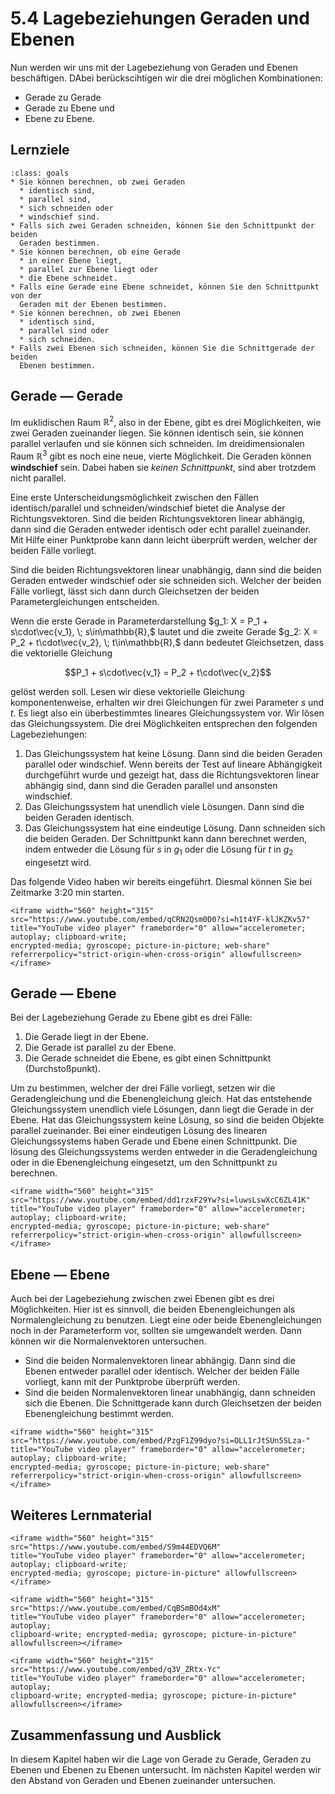 # 5.4 Lagebeziehungen Geraden und Ebenen

Nun werden wir uns mit der Lagebeziehung von Geraden und Ebenen beschäftigen.
DAbei berückscihtigen wir die drei möglichen Kombinationen:

* Gerade zu Gerade
* Gerade zu Ebene und
* Ebene zu Ebene.

## Lernziele

```{admonition} Lernziele
:class: goals
* Sie können berechnen, ob zwei Geraden
  * identisch sind,
  * parallel sind,
  * sich schneiden oder
  * windschief sind.
* Falls sich zwei Geraden schneiden, können Sie den Schnittpunkt der beiden
  Geraden bestimmen.
* Sie können berechnen, ob eine Gerade
  * in einer Ebene liegt,
  * parallel zur Ebene liegt oder
  * die Ebene schneidet.
* Falls eine Gerade eine Ebene schneidet, können Sie den Schnittpunkt von der
  Geraden mit der Ebenen bestimmen.
* Sie können berechnen, ob zwei Ebenen
  * identisch sind,
  * parallel sind oder
  * sich schneiden.
* Falls zwei Ebenen sich schneiden, können Sie die Schnittgerade der beiden
  Ebenen bestimmen.
```

## Gerade — Gerade

Im euklidischen Raum $\mathbb{R}^2$, also in der Ebene, gibt es drei
Möglichkeiten, wie zwei Geraden zueinander liegen. Sie können identisch sein,
sie können parallel verlaufen und sie können sich schneiden. Im
dreidimensionalen Raum $\mathbb{R}^3$ gibt es noch eine neue, vierte
Möglichkeit. Die Geraden können **windschief** sein. Dabei haben sie *keinen
Schnittpunkt*, sind aber trotzdem nicht parallel.

Eine erste Unterscheidungsmöglichkeit zwischen den Fällen identisch/parallel und
schneiden/windschief bietet die Analyse der Richtungsvektoren. Sind die beiden
Richtungsvektoren linear abhängig, dann sind die Geraden entweder identisch oder
echt parallel zueinander. Mit Hilfe einer Punktprobe kann dann leicht überprüft
werden, welcher der beiden Fälle vorliegt.

Sind die beiden Richtungsvektoren linear unabhängig, dann sind die beiden
Geraden entweder windschief oder sie schneiden sich. Welcher der beiden Fälle
vorliegt, lässt sich dann durch Gleichsetzen der beiden Parametergleichungen
entscheiden.

Wenn die erste Gerade in Parameterdarstellung $g_1: X = P_1 + s\cdot\vec{v_1}, \;
s\in\mathbb{R},$ lautet und die zweite Gerade $g_2: X = P_2 + t\cdot\vec{v_2}, \;
t\in\mathbb{R},$ dann bedeutet Gleichsetzen, dass die vektorielle Gleichung

$$P_1 + s\cdot\vec{v_1} = P_2 + t\cdot\vec{v_2}$$

gelöst werden soll. Lesen wir diese vektorielle Gleichung komponentenweise,
erhalten wir drei Gleichungen für zwei Parameter $s$ und $t$. Es liegt also ein
überbestimmtes lineares Gleichungssystem vor. Wir lösen das Gleichungssystem.
Die drei Möglichkeiten entsprechen den folgenden Lagebeziehungen:

1. Das Gleichungssystem hat keine Lösung. Dann sind die beiden Geraden parallel
   oder windschief. Wenn bereits der Test auf lineare Abhängigkeit durchgeführt
   wurde und gezeigt hat, dass die Richtungsvektoren linear abhängig sind, dann
   sind die Geraden parallel und ansonsten windschief.
2. Das Gleichungssystem hat unendlich viele Lösungen. Dann sind die beiden
   Geraden identisch.
3. Das Gleichungssystem hat eine eindeutige Lösung. Dann schneiden sich die
   beiden Geraden. Der Schnittpunkt kann dann berechnet werden, indem entweder
   die Lösung für $s$ in $g_1$ oder die Lösung für $t$ in $g_2$ eingesetzt wird.

Das folgende Video haben wir bereits eingeführt. Diesmal können Sie bei
Zeitmarke 3:20 min starten.

```{dropdown} Video "Geraden" von Flip the Classroom
<iframe width="560" height="315" src="https://www.youtube.com/embed/qCRN2Qsm0D0?si=h1t4YF-klJKZKv57"
title="YouTube video player" frameborder="0" allow="accelerometer; autoplay; clipboard-write;
encrypted-media; gyroscope; picture-in-picture; web-share" referrerpolicy="strict-origin-when-cross-origin" allowfullscreen></iframe>
```

## Gerade — Ebene

Bei der Lagebeziehung Gerade zu Ebene gibt es drei Fälle:

1. Die Gerade liegt in der Ebene.
2. Die Gerade ist parallel zu der Ebene.
3. Die Gerade schneidet die Ebene, es gibt einen Schnittpunkt (Durchstoßpunkt).

Um zu bestimmen, welcher der drei Fälle vorliegt, setzen wir die
Geradengleichung und die Ebenengleichung gleich. Hat das entstehende
Gleichungssystem unendlich viele Lösungen, dann liegt die Gerade in der Ebene.
Hat das Gleichungssystem keine Lösung, so sind die beiden Objekte parallel
zueinander. Bei einer eindeutigen Lösung des linearen Gleichungssystems haben
Gerade und Ebene einen Schnittpunkt. Die lösung des Gleichungssystems werden
entweder in die Geradengleichung oder in die Ebenengleichung eingesetzt, um den
Schnittpunkt zu berechnen.

```{dropdown} Video "Gegenseitige Lage von Ebenen und Geraden" von Flip the Classroom
<iframe width="560" height="315" src="https://www.youtube.com/embed/dd1rzxF29Yw?si=luwsLswXcC6ZL41K"
title="YouTube video player" frameborder="0" allow="accelerometer; autoplay; clipboard-write;
encrypted-media; gyroscope; picture-in-picture; web-share" referrerpolicy="strict-origin-when-cross-origin" allowfullscreen></iframe>
```

## Ebene — Ebene

Auch bei der Lagebeziehung zwischen zwei Ebenen gibt es drei Möglichkeiten. Hier
ist es sinnvoll, die beiden Ebenengleichungen als Normalengleichung zu benutzen.
Liegt eine oder beide Ebenengleichungen noch in der Parameterform vor, sollten
sie umgewandelt werden. Dann können wir die Normalenvektoren untersuchen.

* Sind die beiden Normalenvektoren linear abhängig. Dann sind die Ebenen
  entweder parallel oder identisch. Welcher der beiden Fälle vorliegt, kann mit
  der Punktprobe überprüft werden.
* Sind die beiden Normalenvektoren linear unabhängig, dann schneiden sich die
  Ebenen. Die Schnittgerade kann durch Gleichsetzen der beiden Ebenengleichung
  bestimmt werden.

```{dropdown} Video "Gegenseitige Lagen von Ebenen" von Flip the Classroom
<iframe width="560" height="315" src="https://www.youtube.com/embed/PzgF1Z99dyo?si=OLL1rJtSUn5SLza-"
title="YouTube video player" frameborder="0" allow="accelerometer; autoplay; clipboard-write; 
encrypted-media; gyroscope; picture-in-picture; web-share" referrerpolicy="strict-origin-when-cross-origin" allowfullscreen></iframe>
```

## Weiteres Lernmaterial

```{dropdown} Video "Lage von Geraden" von Mathematrick
<iframe width="560" height="315" src="https://www.youtube.com/embed/S9m44EDVQ6M"
title="YouTube video player" frameborder="0" allow="accelerometer; autoplay; clipboard-write;
encrypted-media; gyroscope; picture-in-picture" allowfullscreen></iframe>
```

```{dropdown} Video "Schnitt und Winkel Gerade und Ebene" von Mathe Peter
<iframe width="560" height="315" src="https://www.youtube.com/embed/CqBSmBOd4xM"
title="YouTube video player" frameborder="0" allow="accelerometer; autoplay;
clipboard-write; encrypted-media; gyroscope; picture-in-picture" allowfullscreen></iframe>
```

```{dropdown} Video "Lagebeziehung Ebene - Ebene" von Mathe Peter
<iframe width="560" height="315" src="https://www.youtube.com/embed/q3V_ZRtx-Yc"
title="YouTube video player" frameborder="0" allow="accelerometer; autoplay;
clipboard-write; encrypted-media; gyroscope; picture-in-picture" allowfullscreen></iframe>
```

## Zusammenfassung und Ausblick

In diesem Kapitel haben wir die Lage von Gerade zu Gerade, Geraden zu Ebenen und
Ebenen zu Ebenen untersucht. Im nächsten Kapitel werden wir den Abstand von
Geraden und Ebenen zueinander untersuchen.
